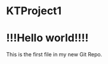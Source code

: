 # KTProject1
<!DOCTYPE html>
<html>
<head>
<title>Hello World</title>
</head>
<body>

<h1>!!!Hello world!!!!</h1>
<p>This is the first file in my new Git Repo.</p>

</body>
</html>
